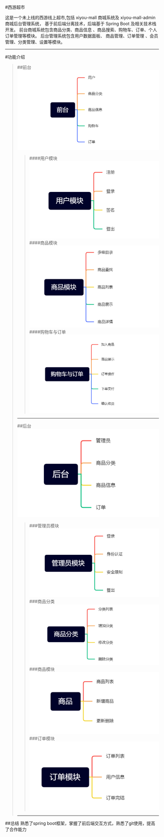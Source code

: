 #西游超市

这是一个未上线的西游线上超市,包括 xiyou-mall 商城系统及 xiyou-mall-admin 商城后台管理系统，
基于前后端分离技术，后端基于 Spring Boot 及相关技术栈开发。 前台商城系统包含商品分类、商品信息
、商品搜索、购物车、订单、个人订单管理等模块。 后台管理系统包含用户数据面板、 商品管理、订单管理
、会员管理、分类管理、设置等模块。
***

#功能介绍

>##前台
>![前台](picture/qiantai1.png)
>>####用户模块
>>![用户模块](picture/yonghumokuai1.png)
>>####商品模块
>>![商品模块](picture/shangping1.png)
>>####购物车与订单
>>![购物车与订单](picture/goudindan1.png)
>***
>##后台
>![后台](picture/houtai2.png)
>>###管理员模块
>>![img.png](picture/guanliyuan2.png)
>>###商品分类
>>![img.png](picture/shangpingfenlei2.png)
>>###商品模块
>>![img.png](picture/shangping2.png)
>>###订单模块
>>![img.png](picture/dingdan2.png)
> ***
##总结
熟悉了spring boot框架，掌握了前后端交互方式，熟悉了git使用，提高了合作能力
